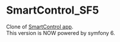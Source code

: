 # SmartControl_SF5
Clone of [SmartControl app](https://github.com/l00ma/smartcontrol).<br>
This version is NOW powered by symfony 6.
